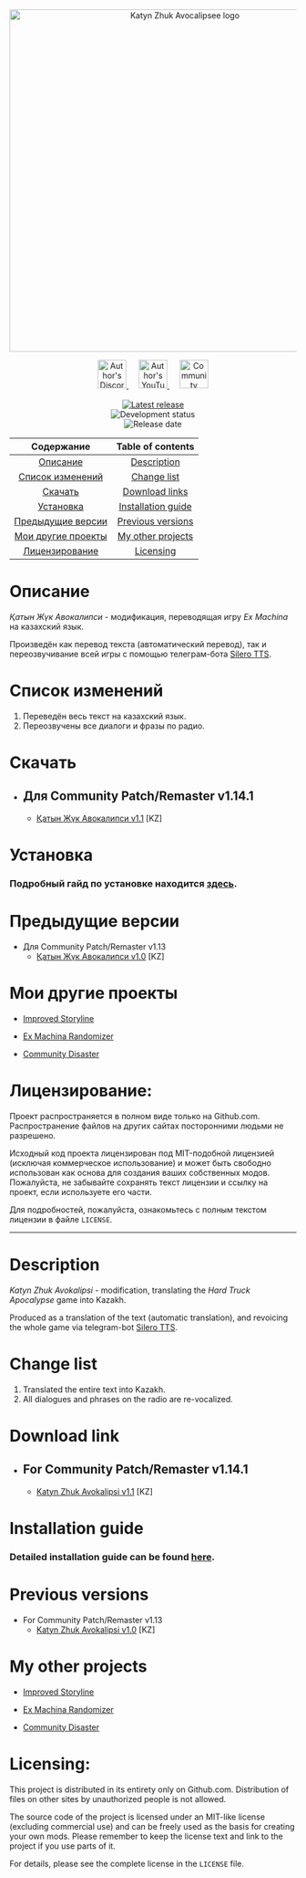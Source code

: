 <div align="center">
  <img src="https://github.com/zatinu322/hta_kazakh_autotranslation/assets/68562524/b73f160b-6ebb-4395-94d3-51a5a4012610" alt="Katyn Zhuk Avocalipsee logo" width="600">
  <br>
  <p align="center">
    <a href="https://discord.gg/sPrGBP9aFd">
        <img src="https://github.com/zatinu322/Var-Mod-Trash-Machina/assets/68562524/8287ebff-222d-4afa-bb69-a9fac3eba411", width="50", height="50", alt="Author's Discord">
    </a>&emsp;
    <a href="https://www.youtube.com/@pavlikrpg">
        <img src="https://github.com/zatinu322/Var-Mod-Trash-Machina/assets/68562524/8511cfe3-99e1-49d7-bc66-bfdd108dc189", width="50", height="50", alt="Author's YouTube">
    </a>&emsp;
    <a href="https://discord.gg/qKK2Efx">
        <img src="https://github.com/zatinu322/Var-Mod-Trash-Machina/assets/68562524/3d63e8f9-653c-4b4d-8ad2-6aa2d079fd2e", width="50", height="50", alt="Community Discord">
    </a><br/><br/>
    <a href="https://github.com/zatinu322/hta_kazakh_autotranslation/releases/tag/v1.1-build-240612a">
        <img src="https://img.shields.io/badge/Қатын_Жүк_Авокалипси-v.1.1_build_240612a-0c7307" alt="Latest release"/>
    </a><br/>
    <img src="https://img.shields.io/badge/Community_Patch/Remaster_support-v1.14.1-blue" alt="Development status"/><br/>
    <img src="https://img.shields.io/badge/Release_date-12/06/2024-0c7307" alt="Release date"/>
  </p>
  <table>
    <thead>
      <tr>
        <th style="text-align: center;">Содержание</th>
        <th style="text-align: center;">Table of contents</th>
      </tr>
    </thead>
    <tbody align="center">
      <tr>
        <td><a href="#description_rus">Описание</a></td>
        <td><a href="#description_eng">Description</a></td>
      </tr>
      <tr>
        <td><a href="#changelist_rus">Список изменений</a></td>
        <td><a href="#changelist_eng">Change list</a></td>
      </tr>
      <tr>
        <td><a href="#download_rus">Скачать</a></td>
        <td><a href="#download_eng">Download links</a></td>
      </tr>
      <tr>
        <td><a href="#installation_rus">Установка</a></td>
        <td><a href="#installation_eng">Installation guide</a></td>
      </tr>
      <tr>
        <td><a href="#previous_versions_rus">Предыдущие версии</a></td>
        <td><a href="#previous_versions_eng">Previous versions</a></td>
      </tr>
      <tr>
        <td><a href="#other_mods_rus">Мои другие проекты</a></td>
        <td><a href="#other_mods_eng">My other projects</a></td>
      </tr>
      <tr>
        <td><a href="#licensing_rus">Лицензирование</a></td>
        <td><a href="#licensing_eng">Licensing</a></td>
      </tr>
    </tbody>
  </table>
</div>

<a id="description_rus"></a>

# Описание
_Қатын Жүк Авокалипси_ - модификация, переводящая игру _Ex Machina_ на казахский язык.

Произведён как перевод текста (автоматический перевод), так и переозвучивание всей игры с помощью телеграм-бота [Silero TTS](https://silero.ai/).

<a id="changelist_rus"></a>

# Список изменений

1. Переведён весь текст на казахский язык.
2. Переозвучены все диалоги и фразы по радио.

<a id="download_rus"></a>

# Скачать

* ## Для Community Patch/Remaster v1.14.1
  * [Қатын Жүк Авокалипси v1.1](https://github.com/zatinu322/hta_kazakh_autotranslation/releases/tag/v1.1-build-240612a) [KZ]

<a id="installation_rus"></a>

# Установка

### Подробный гайд по установке находится [здесь](https://github.com/zatinu322/hta_kazakh_autotranslation/wiki/%D0%A3%D1%81%D1%82%D0%B0%D0%BD%D0%BE%D0%B2%D0%BA%D0%B0).

<a id="previous_versions_rus"></a>

# Предыдущие версии

* Для Community Patch/Remaster v1.13
  * [Қатын Жүк Авокалипси v1.0](https://github.com/zatinu322/hta_kazakh_autotranslation/releases/tag/v1.0) [KZ]

<a id="other_mods_rus"></a>

# Мои другие проекты

* [Improved Storyline](https://github.com/zatinu322/ImprovedStoryline)

* [Ex Machina Randomizer](https://github.com/zatinu322/Var-Mod-Trash-Machina)

* [Community Disaster](https://github.com/zatinu322/stream_builds)

<a id="licensing_rus"></a>

# Лицензирование:

Проект распространяется в полном виде только на Github.com. Распространение файлов на других сайтах посторонними людьми не разрешено.

Исходный код проекта лицензирован под MIT-подобной лицензией (исключая коммерческое использование) и может быть свободно использован как основа для создания ваших собственных модов. Пожалуйста, не забывайте сохранять текст лицензии и ссылку на проект, если используете его части.

Для подробностей, пожалуйста, ознакомьтесь с полным текстом лицензии в файле `LICENSE`.

***

<a id="description_eng"></a>

# Description
_Katyn Zhuk Avokalipsi_ - modification, translating the _Hard Truck Apocalypse_ game into Kazakh.

Produced as a translation of the text (automatic translation), and revoicing the whole game via telegram-bot [Silero TTS](https://silero.ai/).

<a id="changelist_eng"></a>

# Change list

1. Translated the entire text into Kazakh.
2. All dialogues and phrases on the radio are re-vocalized.

<a id="download_eng"></a>

# Download link

* ## For Community Patch/Remaster v1.14.1
  * [Katyn Zhuk Avokalipsi v1.1](https://github.com/zatinu322/hta_kazakh_autotranslation/releases/tag/v1.1-build-240612a) [KZ]

<a id="installation_eng"></a>

# Installation guide

### Detailed installation guide can be found [here](https://github.com/zatinu322/hta_kazakh_autotranslation/wiki/Installation-guide).

<a id="previous_versions_eng"></a>

# Previous versions

* For Community Patch/Remaster v1.13
  * [Katyn Zhuk Avokalipsi v1.0](https://github.com/zatinu322/hta_kazakh_autotranslation/releases/tag/v1.0) [KZ]

<a id="other_mods_eng"></a>

# My other projects

* [Improved Storyline](https://github.com/zatinu322/ImprovedStoryline)

* [Ex Machina Randomizer](https://github.com/zatinu322/Var-Mod-Trash-Machina)

* [Community Disaster](https://github.com/zatinu322/stream_builds)

<a id="licensing_eng"></a>

# Licensing:

This project is distributed in its entirety only on Github.com. Distribution of files on other sites by unauthorized people is not allowed.

The source code of the project is licensed under an MIT-like license (excluding commercial use) and can be freely used as the basis for creating your own mods. Please remember to keep the license text and link to the project if you use parts of it.

For details, please see the complete license in the `LICENSE` file.
